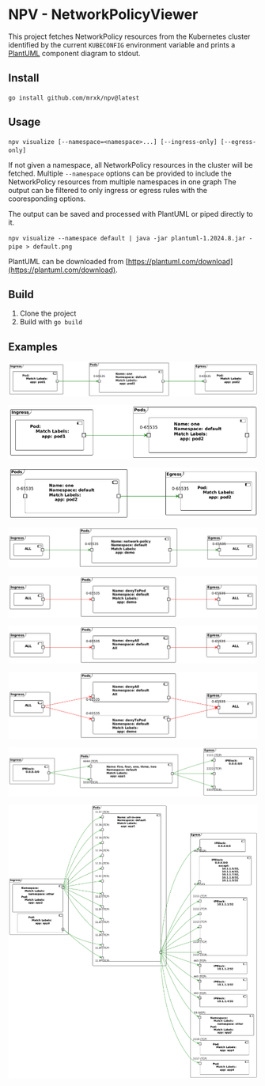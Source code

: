 # NPV - NetworkPolicyViewer

This project fetches NetworkPolicy resources from the Kubernetes cluster
identified by the current `KUBECONFIG` environment variable and prints a
[PlantUML](http://www.plantuml.com) component diagram to stdout.

## Install

`go install github.com/mrxk/npv@latest`

## Usage

`npv visualize [--namespace=<namespace>...] [--ingress-only] [--egress-only]`

If not given a namespace, all NetworkPolicy resources in the cluster will be
fetched. Multiple `--namespace` options can be provided to include the
NetworkPolicy resources from multiple namespaces in one graph The output can be
filtered to only ingress or egress rules with the cooresponding options.

The output can be saved and processed with PlantUML or piped directly to it.

`npv visualize --namespace default | java -jar plantuml-1.2024.8.jar -pipe > default.png`

PlantUML can be downloaded from
[https://plantuml.com/download](https://plantuml.com/download).

## Build

1. Clone the project
1. Build with `go build`

## Examples


![allowToPod](allowToPod.png)

![allowToPod.ingress](allowToPod.ingress.png)

![allowToPod.egress](allowToPod.egress.png)

![allowAll](allowAll.png)

![denyToPod](denyToPod.png)

![denyAll](denyAll.png)

![denyAllAndToPod](denyAllAndToPod.png)

![multiple](multiple.png)

![allInOne](allInOne.png)
